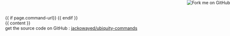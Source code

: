 <!DOCTYPE html PUBLIC "-//W3C//DTD XHTML 1.0 Strict//EN"
	"http://www.w3.org/TR/xhtml1/DTD/xhtml1-strict.dtd">
<html xmlns="http://www.w3.org/1999/xhtml" xml:lang="en" lang="en">
<head>
	<meta http-equiv="Content-Type" content="text/html; charset=utf-8"/>
	<title>{{page.title}} | jackowayed/ubiquity-commands @ GitHub</title>
<link rel='stylesheet' type='text/css' href='style.css' />
{{ if page.command-url}}
  <link rel='commands' href='{{ page.command-url }}' /> 
{{ endif }} 
</head>
<body>
<a href="http://github.com/jackowayed/ubiquity-commands"><img style="position: absolute; top: 0; right: 0; border: 0;" src="http://s3.amazonaws.com/github/ribbons/forkme_right_darkblue_121621.png" alt="Fork me on GitHub" /></a>
<div id="container">
{{ content }}
<div class="footer">
get the source code on GitHub : <a href="http://github.com/jackowayed/ubiquity-commands">jackowayed/ubiquity-commands</a>
</div>
</div>
 
</body>
</html>
